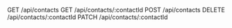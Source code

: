 GET /api/contacts
GET /api/contacts/:contactId
POST /api/contacts
DELETE /api/contacts/:contactId
PATCH /api/contacts/:contactId
